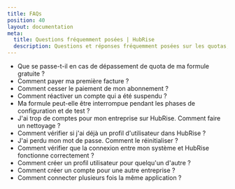```yaml
---
title: FAQs
position: 40
layout: documentation
meta:
  title: Questions fréquemment posées | HubRise
  description: Questions et réponses fréquemment posées sur les quotas, sur les formules, sur le profil utilisateur, sur les comptes, sur les connexions et bien plus encore.
---
```


- <Link to="/docs/faqs/formule-gratuite-quota-depasse-ce-qui-se-passe/">Que se passe-t-il en cas de dépassement de quota de ma formule gratuite&nbsp;?</Link>
- <Link to="/docs/faqs/payer-la-premiere-facture/">Comment payer ma première facture&nbsp;?</Link>
- <Link to="/docs/faqs/arreter-de-payer-abonnement/">Comment cesser le paiement de mon abonnement&nbsp;?</Link>
- <Link to="/docs/faqs/reactiver-un-compte-suspendu/">Comment réactiver un compte qui a été suspendu&nbsp;?</Link>
- <Link to="/docs/faqs/formule-interrompue-pendant-les-phases-de-configuration-et-de-test">Ma formule peut-elle être interrompue pendant les phases de configuration et de test&nbsp;?</Link>
- <Link to="/docs/faqs/comment-effacer-des-comptes">J'ai trop de comptes pour mon entreprise sur HubRise. Comment faire un nettoyage&nbsp;?</Link>
- <Link to="/docs/faqs/verifier-si-j-ai-deja-un-profil-utilisateur-dans-hubrise/">Comment vérifier si j'ai déjà un profil d'utilisateur dans HubRise&nbsp;?</Link>
- <Link to="/docs/faqs/reinitialiser-mot-de-passe-hubrise-perdu/">J'ai perdu mon mot de passe. Comment le réinitialiser&nbsp;?</Link>
- <Link to="/docs/faqs/verifier-connexion-entre-mon-systeme-et-hubrise/">Comment vérifier que la connexion entre mon système et HubRise fonctionne correctement&nbsp;?</Link>
- <Link to="/docs/faqs/creer-profil-utilisateur-pour-une-autre-personne/">Comment créer un profil utilisateur pour quelqu'un d'autre&nbsp;?</Link>
- <Link to="/docs/faqs/creer-compte-pour-une-autre-entreprise/">Comment créer un compte pour une autre entreprise&nbsp;?</Link>
- <Link to="/docs/faqs/connecter-plusieurs-fois-la-meme-application/">Comment connecter plusieurs fois la même application&nbsp;?</Link>
